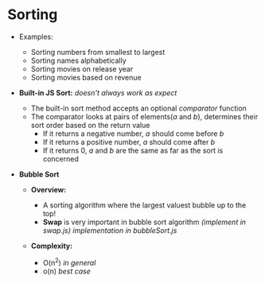 # Sorting
* Examples:
    - Sorting numbers from smallest to largest
    - Sorting names alphabetically
    - Sorting movies on release year
    - Sorting movies based on revenue

* **Built-in JS Sort:**
    *doesn't always work as expect*
    - The built-in sort method accepts an optional *comparator* function
    - The comparator looks at pairs of elements(*a* and *b*), determines their sort order based on the return value
        - If it returns a negative number, *a* should come before *b*
        - If it returns a positive number, *a* should come after *b*
        - If it returns 0, *a* and *b* are the same as far as the sort is concerned

* **Bubble Sort**
    * **Overview:**
        - A sorting algorithm where the largest valuest bubble up to the top!
        - **Swap** is very important in bubble sort algorithm *(implement in swap.js)*
        *implementation in bubbleSort.js*
    
    * **Complexity:**
        - O(n<sup>2</sup>) *in general*
        - o(n) *best case*